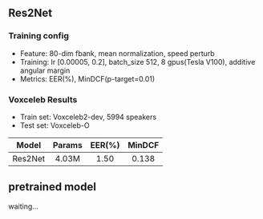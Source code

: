 ## Res2Net

### Training config
- Feature: 80-dim fbank, mean normalization, speed perturb
- Training: lr [0.00005, 0.2], batch_size 512, 8 gpus(Tesla V100), additive angular margin
- Metrics: EER(%), MinDCF(p-target=0.01)

### Voxceleb Results
- Train set: Voxceleb2-dev, 5994 speakers
- Test set: Voxceleb-O

| Model | Params | EER(%) | MinDCF |
|:-----:|:------:|:------:|:------:|
| Res2Net | 4.03M | 1.50  |  0.138 |

## pretrained model
waiting...
